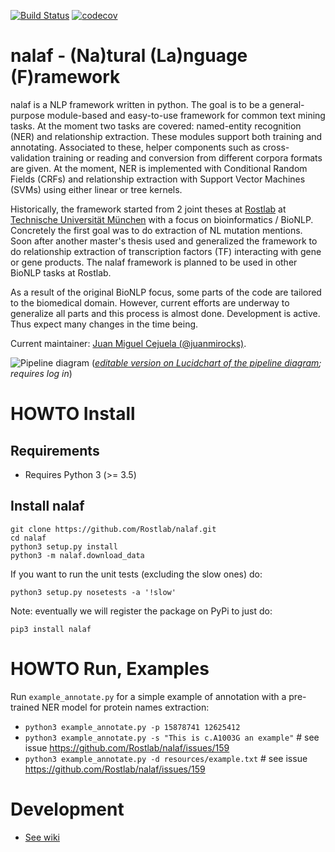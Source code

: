 [![Build Status](https://travis-ci.org/Rostlab/nalaf.svg?branch=develop)](https://travis-ci.org/Rostlab/nalaf)
[![codecov](https://codecov.io/gh/Rostlab/nalaf/branch/feature%2FExperimental/graph/badge.svg)](https://codecov.io/gh/Rostlab/nalaf)

# nalaf - (Na)tural (La)nguage (F)ramework

nalaf is a NLP framework written in python. The goal is to be a general-purpose module-based and easy-to-use framework for common text mining tasks. At the moment two tasks are covered: named-entity recognition (NER) and relationship extraction. These modules support both training and annotating. Associated to these, helper components such as cross-validation training or reading and conversion from different corpora formats are given. At the moment, NER is implemented with Conditional Random Fields (CRFs) and relationship extraction with Support Vector Machines (SVMs) using either linear or tree kernels.

Historically, the framework started from 2 joint theses at [Rostlab](https://rostlab.org) at [Technische Universität München](http://www.tum.de/en/homepage/) with a focus on bioinformatics / BioNLP. Concretely the first goal was to do extraction of NL mutation mentions. Soon after another master's thesis used and generalized the framework to do relationship extraction of transcription factors (TF) interacting with gene or gene products. The nalaf framework is planned to be used in other BioNLP tasks at Rostlab.

As a result of the original BioNLP focus, some parts of the code are tailored to the biomedical domain. However, current efforts are underway to generalize all parts and this process is almost done. Development is active. Thus expect many changes in the time being.

Current maintainer: [Juan Miguel Cejuela (@juanmirocks)](https://github.com/juanmirocks).

![Pipeline diagram](https://www.lucidchart.com/publicSegments/view/558052b8-fcf0-4e3b-a6b4-05990a008f2c/image.png)
(_[editable version on Lucidchart of the pipeline diagram](https://www.lucidchart.com/invitations/accept/9236d544-8b56-46c4-9f99-62fdf18e838a); requires log in_)

# HOWTO Install

## Requirements

* Requires Python 3 (>= 3.5)


## Install nalaf

```shell
git clone https://github.com/Rostlab/nalaf.git
cd nalaf
python3 setup.py install
python3 -m nalaf.download_data
```

If you want to run the unit tests (excluding the slow ones) do:

```shell
python3 setup.py nosetests -a '!slow'
```

Note: eventually we will register the package on PyPi to just do:

```
pip3 install nalaf
```

# HOWTO Run, Examples

Run `example_annotate.py` for a simple example of annotation with a pre-trained NER model for protein names extraction:

* `python3 example_annotate.py -p 15878741 12625412`
* `python3 example_annotate.py -s "This is c.A1003G an example"` # see issue https://github.com/Rostlab/nalaf/issues/159
* `python3 example_annotate.py -d resources/example.txt` # see issue https://github.com/Rostlab/nalaf/issues/159


# Development

* [See wiki](https://github.com/Rostlab/nalaf/wiki/Developer-Info)
